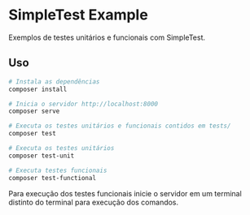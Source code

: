 # SimpleTest Example

Exemplos de testes unitários e funcionais com SimpleTest.
## Uso

```bash
# Instala as dependências
composer install

# Inicia o servidor http://localhost:8000
composer serve

# Executa os testes unitários e funcionais contidos em tests/
composer test

# Executa os testes unitários
composer test-unit

# Executa testes funcionais
composer test-functional
```

Para execução dos testes funcionais inicie o servidor em um terminal distinto do terminal para execução dos comandos.

